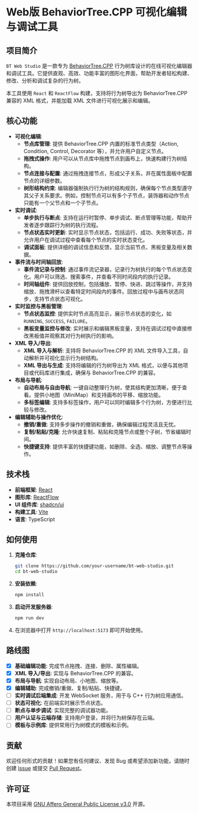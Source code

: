 # Web版 BehaviorTree.CPP 可视化编辑与调试工具

## 项目简介

`BT Web Studio` 是一款专为 [BehaviorTree.CPP](https://github.com/BehaviorTree/BehaviorTree.CPP) 行为树库设计的在线可视化编辑器和调试工具。它提供直观、高效、功能丰富的图形化界面，帮助开发者轻松构建、修改、分析和调试复杂的行为树。

本工具使用 `React` 和 `ReactFlow` 构建，支持将行为树导出为 BehaviorTree.CPP 兼容的 XML 格式，并能加载 XML 文件进行可视化展示和编辑。

## 核心功能

* **可视化编辑**:
  * **节点库管理**: 提供 BehaviorTree.CPP 内置的标准节点类型（Action, Condition, Control, Decorator 等），并允许用户自定义节点。
  * **拖拽式操作**: 用户可以从节点库中拖拽节点到画布上，快速构建行为树结构。
  * **节点连接与配置**: 通过拖拽连接节点，形成父子关系，并在属性面板中配置节点的详细参数。
  * **树形结构约束**: 编辑器强制执行行为树的结构规则，确保每个节点类型遵守其父子关系要求。例如，控制节点可以有多个子节点，装饰器和动作节点只能有一个父节点和一个子节点。
* **实时调试**:
  * **单步执行与断点**: 支持在运行时暂停、单步调试、断点管理等功能，帮助开发者逐步跟踪行为树的执行流程。
  * **节点状态实时更新**: 实时显示节点状态，包括运行、成功、失败等状态，并允许用户在调试过程中查看每个节点的实时状态变化。
  * **调试面板**: 提供详细的调试信息和反馈，显示当前节点、黑板变量及相关数据。
* **事件流与时间轴回放**:
  * **事件流记录与控制**: 通过事件流记录器，记录行为树执行的每个节点状态变化。用户可以筛选、搜索事件，并查看不同时间段内的执行记录。
  * **时间轴组件**: 提供回放控制，包括播放、暂停、快进、跳过等操作，并支持缩放、拖拽滑杆以查看特定时间段内的事件。回放过程中与画布状态同步，支持节点状态可视化。
* **实时监控与黑板管理**:
  * **节点状态监控**: 提供实时节点高亮显示，展示节点状态的变化，如 `RUNNING`, `SUCCESS`, `FAILURE`。
  * **黑板变量监控与修改**: 实时展示和编辑黑板变量，支持在调试过程中直接修改黑板值并观察其对行为树执行的影响。
* **XML 导入/导出**:
  * **XML 导入与解析**: 支持将 BehaviorTree.CPP 的 XML 文件导入工具，自动解析并可视化显示行为树结构。
  * **XML 导出与生成**: 支持将编辑的行为树导出为 XML 格式，以便与其他项目或代码库进行集成，确保与 BehaviorTree.CPP 的兼容。
* **布局与导航**:
  * **自动布局与自由导航**: 一键自动整理行为树，使其结构更加清晰，便于查看。提供小地图（MiniMap）和支持画布的平移、缩放功能。
  * **多标签编辑**: 支持多标签操作，用户可以同时编辑多个行为树，方便进行比较与修改。
* **编辑辅助与操作优化**:
  * **撤销/重做**: 支持多步操作的撤销和重做，确保编辑过程灵活且无忧。
  * **复制/粘贴/克隆**: 允许快速复制、粘贴和克隆节点或整个子树，节省编辑时间。
  * **快捷键支持**: 提供丰富的快捷键功能，如删除、全选、缩放、调整节点等操作。

## 技术栈

* **前端框架**: [React](https://react.dev/)
* **图形库**: [ReactFlow](https://reactflow.dev/)
* **UI 组件库**: [shadcn/ui](https://ui.shadcn.com/)
* **构建工具**: [Vite](https://vitejs.dev/)
* **语言**: TypeScript

## 如何使用

1. **克隆仓库**:

   ```bash
   git clone https://github.com/your-username/bt-web-studio.git
   cd bt-web-studio
   ```
2. **安装依赖**:

   ```bash
   npm install
   ```
3. **启动开发服务器**:

   ```bash
   npm run dev
   ```
4. 在浏览器中打开 `http://localhost:5173` 即可开始使用。

## 路线图

* [x] **基础编辑功能**: 完成节点拖拽、连接、删除、属性编辑。
* [x] **XML 导入/导出**: 实现与 BehaviorTree.CPP 的兼容。
* [x] **布局与导航**: 实现自动布局、小地图、缩放等。
* [x] **编辑辅助**: 完成撤销/重做、复制/粘贴、快捷键。
* [ ] **实时调试后端集成**: 开发 WebSocket 服务，用于与 C++ 行为树应用通信。
* [ ] **状态可视化**: 在前端实时展示节点状态。
* [ ] **断点与单步调试**: 实现完整的调试器功能。
* [ ] **用户认证与云端存储**: 支持用户登录，并将行为树保存在云端。
* [ ] **模板与示例库**: 提供常用行为树模式的模板和示例。

## 贡献

欢迎任何形式的贡献！如果您有任何建议、发现 Bug 或希望添加新功能，请随时创建 [Issue](https://github.com/Zwhy2025/bt-web-studio/issues) 或提交 [Pull Request](https://github.com/Zwhy2025/bt-web-studio/pulls)。

## 许可证

本项目采用 [GNU Affero General Public License v3.0](LICENSE) 开源。
